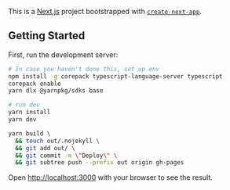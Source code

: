 This is a [Next.js](https://nextjs.org/) project bootstrapped with [`create-next-app`](https://github.com/vercel/next.js/tree/canary/packages/create-next-app).

## Getting Started

First, run the development server:

```bash
# In case you haven't done this, set up env
npm install -g corepack typescript-language-server typescript
corepack enable
yarn dlx @yarnpkg/sdks base

# run dev
yarn install
yarn dev

yarn build \
  && touch out/.nojekyll \
  && git add out/ \
  && git commit -m \"Deploy\" \
  && git subtree push --prefix out origin gh-pages
```

Open [http://localhost:3000](http://localhost:3000) with your browser to see the result.

